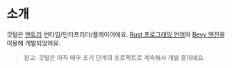 # 소개

깃털은 [엔트리](https://playentry.org/) 런타임/인터프리터/플레이어에요.
[Rust 프로그래밍 언어](https://www.rust-lang.org/)와 [Bevy 엔진](https://bevyengine.org/)을 이용해 개발되었어요.

> 참고: 깃털은 아직 매우 초기 단계의 프로젝트로 계속해서 개발 중이에요.